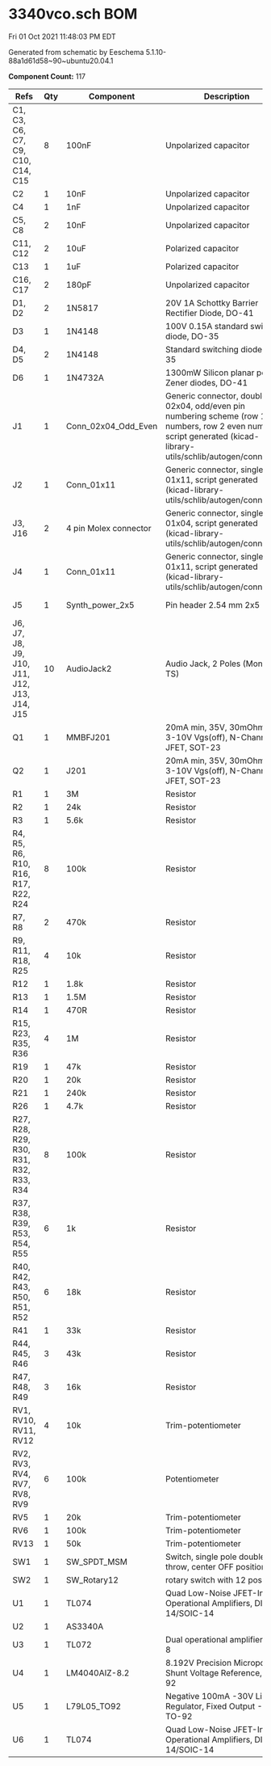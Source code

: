 # 3340vco.sch BOM

Fri 01 Oct 2021 11:48:03 PM EDT

Generated from schematic by Eeschema 5.1.10-88a1d61d58~90~ubuntu20.04.1

**Component Count:** 117

| Refs | Qty | Component | Description | Vendor | SKU |
| ----- | --- | ---- | ----------- | ---- | ---- |
| C1, C3, C6, C7, C9, C10, C14, C15 | 8 | 100nF | Unpolarized capacitor | Tayda |  |
| C2 | 1 | 10nF | Unpolarized capacitor | Tayda |  |
| C4 | 1 | 1nF | Unpolarized capacitor | Tayda |  |
| C5, C8 | 2 | 10nF | Unpolarized capacitor | Tayda |  |
| C11, C12 | 2 | 10uF | Polarized capacitor | Tayda |  |
| C13 | 1 | 1uF | Polarized capacitor | Tayda |  |
| C16, C17 | 2 | 180pF | Unpolarized capacitor | Tayda |  |
| D1, D2 | 2 | 1N5817 | 20V 1A Schottky Barrier Rectifier Diode, DO-41 |  |  |
| D3 | 1 | 1N4148 | 100V 0.15A standard switching diode, DO-35 |  |  |
| D4, D5 | 2 | 1N4148 | Standard switching diode, DO-35 | Tayda | A-157 |
| D6 | 1 | 1N4732A | 1300mW Silicon planar power Zener diodes, DO-41 |  |  |
| J1 | 1 | Conn_02x04_Odd_Even | Generic connector, double row, 02x04, odd/even pin numbering scheme (row 1 odd numbers, row 2 even numbers), script generated (kicad-library-utils/schlib/autogen/connector/) |  |  |
| J2 | 1 | Conn_01x11 | Generic connector, single row, 01x11, script generated (kicad-library-utils/schlib/autogen/connector/) |  |  |
| J3, J16 | 2 | 4 pin Molex connector | Generic connector, single row, 01x04, script generated (kicad-library-utils/schlib/autogen/connector/) |  |  |
| J4 | 1 | Conn_01x11 | Generic connector, single row, 01x11, script generated (kicad-library-utils/schlib/autogen/connector/) |  |  |
| J5 | 1 | Synth_power_2x5 | Pin header 2.54 mm 2x5 | Tayda | A-2939 |
| J6, J7, J8, J9, J10, J11, J12, J13, J14, J15 | 10 | AudioJack2 | Audio Jack, 2 Poles (Mono / TS) |  |  |
| Q1 | 1 | MMBFJ201 | 20mA min, 35V, 30mOhm max, 3-10V Vgs(off), N-Channel JFET, SOT-23 |  |  |
| Q2 | 1 | J201 | 20mA min, 35V, 30mOhm max, 3-10V Vgs(off), N-Channel JFET, SOT-23 |  |  |
| R1 | 1 | 3M | Resistor |  |  |
| R2 | 1 | 24k | Resistor |  |  |
| R3 | 1 | 5.6k | Resistor |  |  |
| R4, R5, R6, R10, R16, R17, R22, R24 | 8 | 100k | Resistor |  |  |
| R7, R8 | 2 | 470k | Resistor |  |  |
| R9, R11, R18, R25 | 4 | 10k | Resistor |  |  |
| R12 | 1 | 1.8k | Resistor |  |  |
| R13 | 1 | 1.5M | Resistor |  |  |
| R14 | 1 | 470R | Resistor |  |  |
| R15, R23, R35, R36 | 4 | 1M | Resistor |  |  |
| R19 | 1 | 47k | Resistor |  |  |
| R20 | 1 | 20k | Resistor |  |  |
| R21 | 1 | 240k | Resistor |  |  |
| R26 | 1 | 4.7k | Resistor |  |  |
| R27, R28, R29, R30, R31, R32, R33, R34 | 8 | 100k | Resistor |  |  |
| R37, R38, R39, R53, R54, R55 | 6 | 1k | Resistor |  |  |
| R40, R42, R43, R50, R51, R52 | 6 | 18k | Resistor |  |  |
| R41 | 1 | 33k | Resistor |  |  |
| R44, R45, R46 | 3 | 43k | Resistor |  |  |
| R47, R48, R49 | 3 | 16k | Resistor |  |  |
| RV1, RV10, RV11, RV12 | 4 | 10k | Trim-potentiometer |  |  |
| RV2, RV3, RV4, RV7, RV8, RV9 | 6 | 100k | Potentiometer |  |  |
| RV5 | 1 | 20k | Trim-potentiometer |  |  |
| RV6 | 1 | 100k | Trim-potentiometer |  |  |
| RV13 | 1 | 50k | Trim-potentiometer |  |  |
| SW1 | 1 | SW_SPDT_MSM | Switch, single pole double throw, center OFF position |  |  |
| SW2 | 1 | SW_Rotary12 | rotary switch with 12 positions |  |  |
| U1 | 1 | TL074 | Quad Low-Noise JFET-Input Operational Amplifiers, DIP-14/SOIC-14 | Tayda | A-1138 |
| U2 | 1 | AS3340A |  |  |  |
| U3 | 1 | TL072 | Dual operational amplifier, DIP-8 | Tayda | A-037 |
| U4 | 1 | LM4040AIZ-8.2 | 8.192V Precision Micropower Shunt Voltage Reference, TO-92 |  |  |
| U5 | 1 | L79L05_TO92 | Negative 100mA -30V Linear Regulator, Fixed Output -5V, TO-92 |  |  |
| U6 | 1 | TL074 | Quad Low-Noise JFET-Input Operational Amplifiers, DIP-14/SOIC-14 |  |  |
    
